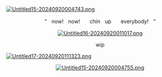 [![Untitled15-20240920004743.png](https://i.postimg.cc/tJLnGVf0/Untitled15-20240920004743.png)](https://postimg.cc/jn4SzCtv)
<p align="center"

“ㅤnow!ㅤnow!ㅤㅤchinㅤupㅤㅤeverybody!ㅤ”
<p align="center"

[![Untitled16-20240920011017.png](https://i.postimg.cc/bJCK3BHm/Untitled16-20240920011017.png)](https://postimg.cc/G8D7pzfD)
<p align="center"



<p align="center"

wip

[![Untitled17-20240920111323.png](https://i.postimg.cc/7P0stF60/Untitled17-20240920111323.png)](https://postimg.cc/23j7VXnS)
<p align="center"

[![Untitled15-20240920004755.png](https://i.postimg.cc/WzGR7B0B/Untitled15-20240920004755.png)](https://postimg.cc/N2jPsPJD)
<p align="center"